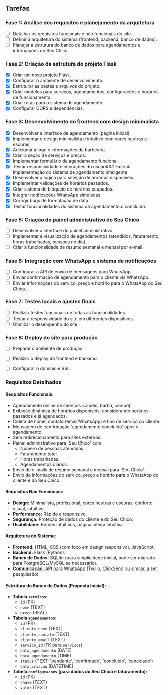 ## Tarefas

### Fase 1: Análise dos requisitos e planejamento da arquitetura
- [ ] Detalhar os requisitos funcionais e não funcionais do site.
- [ ] Definir a arquitetura do sistema (frontend, backend, banco de dados).
- [ ] Planejar a estrutura do banco de dados para agendamentos e informações do Seu Chico.

### Fase 2: Criação da estrutura do projeto Flask
- [x] Criar um novo projeto Flask.
- [x] Configurar o ambiente de desenvolvimento.
- [x] Estruturar as pastas e arquivos do projeto.
- [x] Criar modelos para serviços, agendamentos, configurações e horários de funcionamento.
- [x] Criar rotas para o sistema de agendamento.
- [x] Configurar CORS e dependências.

### Fase 3: Desenvolvimento do frontend com design minimalista
- [x] Desenvolver a interface de agendamento (página inicial).
- [x] Implementar o design minimalista e intuitivo com cores neutras e escuras.
- [x] Adicionar a logo e informações da barbearia.
- [x] Criar a seção de serviços e preços.
- [x] Implementar formulário de agendamento funcional.
- [x] Testar responsividade e interações do usuári### Fase 4: Implementação do sistema de agendamento inteligente
- [x] Desenvolver a lógica para seleção de horários disponíveis.
- [x] Implementar validações de horários passados.
- [x] Criar sistema de bloqueio de horários ocupados.
- [x] Integrar notificações WhatsApp simuladas.
- [x] Corrigir bugs de formatação de data.
- [x] Testar funcionalidades do sistema de agendamento.o concluído.

### Fase 5: Criação do painel administrativo do Seu Chico
- [ ] Desenvolver a interface do painel administrativo.
- [ ] Implementar a visualização de agendamentos (atendidos, faturamento, horas trabalhadas, pessoas no dia).
- [ ] Criar a funcionalidade de resumo semanal e mensal por e-mail.

### Fase 6: Integração com WhatsApp e sistema de notificações
- [ ] Configurar a API de envio de mensagens para WhatsApp.
- [ ] Enviar confirmação de agendamento para o cliente via WhatsApp.
- [ ] Enviar informações do serviço, preço e horário para o WhatsApp do Seu Chico.

### Fase 7: Testes locais e ajustes finais
- [ ] Realizar testes funcionais de todas as funcionalidades.
- [ ] Testar a responsividade do site em diferentes dispositivos.
- [ ] Otimizar o desempenho do site.

### Fase 8: Deploy do site para produção
- [ ] Preparar o ambiente de produção.
- [ ] Realizar o deploy do frontend e backend.
- [ ] Configurar o domínio e SSL.



### Requisitos Detalhados

#### Requisitos Funcionais:
- Agendamento online de serviços (cabelo, barba, combo).
- Exibição dinâmica de horários disponíveis, considerando horários passados e já agendados.
- Coleta de nome, contato (email/WhatsApp) e tipo de serviço do cliente.
- Mensagem de confirmação 'agendamento concluído' após o agendamento.
- Sem redirecionamento para sites externos.
- Painel administrativo para 'Seu Chico' com:
    - Número de pessoas atendidas.
    - Faturamento total.
    - Horas trabalhadas.
    - Agendamentos diários.
- Envio de e-mails de resumo semanal e mensal para 'Seu Chico'.
- Envio de informações do serviço, preço e horário para o WhatsApp do cliente e do Seu Chico.

#### Requisitos Não Funcionais:
- **Design:** Minimalista, profissional, cores neutras e escuras, conforto visual, intuitivo.
- **Performance:** Rápido e responsivo.
- **Segurança:** Proteção de dados do cliente e do Seu Chico.
- **Usabilidade:** Botões intuitivos, página inteira intuitiva.

#### Arquitetura do Sistema:
- **Frontend:** HTML, CSS (com foco em design responsivo), JavaScript.
- **Backend:** Flask (Python).
- **Banco de Dados:** SQLite (para simplicidade inicial, pode ser migrado para PostgreSQL/MySQL se necessário).
- **Comunicação:** API para WhatsApp (Twilio, ClickSend ou similar, a ser pesquisado).

#### Estrutura do Banco de Dados (Proposta Inicial):
- **Tabela `servicos`:**
    - `id` (PK)
    - `nome` (TEXT)
    - `preco` (REAL)
- **Tabela `agendamentos`:**
    - `id` (PK)
    - `cliente_nome` (TEXT)
    - `cliente_contato` (TEXT)
    - `cliente_email` (TEXT)
    - `servico_id` (FK para `servicos`)
    - `data_agendamento` (DATE)
    - `hora_agendamento` (TIME)
    - `status` (TEXT: 'pendente', 'confirmado', 'concluido', 'cancelado')
    - `data_criacao` (DATETIME)
- **Tabela `configuracoes` (para dados do Seu Chico e faturamento):**
    - `id` (PK)
    - `chave` (TEXT)
    - `valor` (TEXT)



